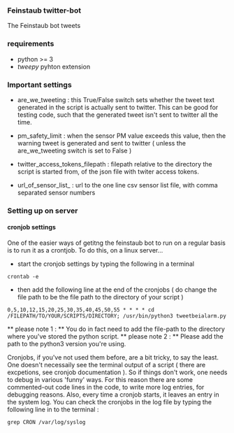 
### Feinstaub twitter-bot 

The Feinstaub bot tweets 

### requirements 
- python >= 3
- *tweepy* pyhton extension 


### Important settings 

- are_we_tweeting : this True/False switch sets whether the tweet text generated in the script is actually sent to twitter. 
This can be good for testing code, such that the generated tweet isn't sent to twitter all the time. 

- pm_safety_limit : when the sensor PM value exceeds this value, then the warning tweet is generated and sent to twitter ( unless the are_we_tweeting switch is set to False )

- twitter_access_tokens_filepath : filepath relative to the directory the script is started from, of the json file with twiter access tokens.

- url_of_sensor_list_ : url to the one line csv sensor list file, with comma separated sensor numbers


### Setting up on server

#### cronjob settings 
One of the easier ways of getitng the feinstaub bot to run on a regular basis is to run it as a crontjob. To do this, on a linux server… 

- start the cronjob settings by typing the following in a terminal 

```
crontab -e
```


- then add the following line at the end of the cronjobs 
( do change the file path to be the file path to the directory of your script )
   
```
0,5,10,12,15,20,25,30,35,40,45,50,55 * * * * cd /FILEPATH/TO/YOUR/SCRIPTS/DIRECTORY; /usr/bin/python3 tweetbeialarm.py
```

** please note 1 : ** You do in fact need to add the file-path to the directory where you've stored the python script. 
** please note 2 : ** Please add the path to the python3 version you're using.

Cronjobs, if you've not used them before, are a bit tricky, to say the least. 
One doesn't necessaily see the terminal output of a script ( there are excpetions, see cronjob documentation ). So if things don't work, one needs to debug in various 'funny' ways. 
For this reason there are some commented-out code lines in the code, to write more log entries, for debugging reasons. 
Also, every time a cronjob starts, it leaves an entry in the system log. You can check the cronjobs in the log file by typing the following line in to the terminal :

```
grep CRON /var/log/syslog
```
